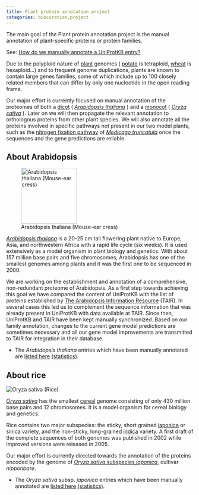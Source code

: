 ```yaml
---
title: Plant protein annotation project
categories: biocuration,project
---
```


The main goal of the Plant protein annotation project is the manual annotation of plant-specific proteins or protein families.

See: [How do we manually annotate a UniProtKB entry?](http://www.uniprot.org/faq/45)

Due to the polyploid nature of [plant](http://www.uniprot.org/taxonomy/33090) genomes ( [potato](http://www.uniprot.org/taxonomy/4113) is tetraploid, [wheat](http://www.uniprot.org/taxonomy/4565) is hexaploid...) and to frequent genome duplications, plants are known to contain large genes families, some of which include up to 100 closely related members that can differ by only one nucleotide in the open reading frame.

Our major effort is currently focused on manual annotation of the proteomes of both a [dicot](http://www.uniprot.org/taxonomy/71240) ( [*Arabidopsis thaliana*](http://www.uniprot.org/taxonomy/3702) ) and a [monocot](http://www.uniprot.org/taxonomy/4447) ( [*Oryza sativa*](http://www.uniprot.org/taxonomy/4530) ). Later on we will then propagate the relevant annotation to orthologous proteins from other plant species. We will also annotate all the proteins involved in specific pathways not present in our two model plants, such as the [nitrogen fixation pathway](http://www.uniprot.org/keywords/KW-0536) of [*Medicago truncatula*](http://www.uniprot.org/taxonomy/3880) once the sequences and the gene predictions are reliable.

## About Arabidopsis

<figure><img src="https://github.com/ebi-uniprot/uniprot-manual/raw/main/images/arabidopsis.jpg" title="Arabidopsis thaliana picture kindly provided by Volker Knoop" width="150" alt="Arabidopsis thaliana (Mouse-ear cress)" /><figcaption aria-hidden="true">Arabidopsis thaliana (Mouse-ear cress)</figcaption></figure>

[*Arabidopsis thaliana*](http://www.uniprot.org/taxonomy/3702) is a 20-25 cm tall flowering plant native to Europe, Asia, and northwestern Africa with a rapid life cycle (six weeks). It is used extensively as a model organism in plant biology and genetics. With about 157 million base pairs and five chromosomes, Arabidopsis has one of the smallest genomes among plants and it was the first one to be sequenced in 2000.

We are working on the establishment and annotation of a comprehensive, non-redundant proteome of Arabidopsis. As a first step towards achieving this goal we have compared the content of UniProtKB with the list of proteins established by [The Arabidopsis Information Resource](http://www.arabidopsis.org/) (TAIR). In several cases this led us to complement the sequence information that was already present in UniProtKB with data available at TAIR. Since then, UniProtKB and TAIR have been kept manually synchronized. Based on our family annotation, changes to the current gene model predictions are sometimes necessary and all our gene model improvements are transmitted to TAIR for integration in their database.

-   The *Arabidopsis thaliana* entries which have been manually annotated are [listed here](http://www.uniprot.org/docs/arath) [(statistics)](http://www.uniprot.org/biocuration%5Fproject/Plants/statistics/#Arabidopsisthaliana).

## About rice

![Oryza sativa (Rice)](https://github.com/ebi-uniprot/uniprot-manual/raw/main/images/rice.jpg "Rice picture kindly provided by Sharon Stern")

[*Oryza sativa*](http://www.uniprot.org/taxonomy/4530) has the smallest [cereal](http://www.uniprot.org/taxonomy/4479) genome consisting of only 430 million base pairs and 12 chromosomes. It is a model organism for cereal biology and genetics.

Rice contains two major subspecies: the sticky, short grained [japonica](http://www.uniprot.org/taxonomy/39947) or sinica variety, and the non-sticky, long-grained [indica](http://www.uniprot.org/taxonomy/39946) variety. A first draft of the complete sequences of both genomes was published in 2002 while improved versions were released in 2005.

Our major effort is currently directed towards the annotation of the proteins encoded by the genome of [*Oryza sativa* subspecies *japonica*](http://www.uniprot.org/taxonomy/39947), cultivar *nipponbare*.

-   The *Oryza sativa* subsp. *japonica* entries which have been manually annotated are [listed here](http://www.uniprot.org/docs/rice) [(statistics)](http://www.uniprot.org/biocuration%5Fproject/Plants/statistics/#Oryzasativasubspjaponica).
